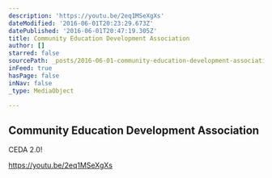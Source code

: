 ```yaml
---
description: 'https://youtu.be/2eq1MSeXgXs'
dateModified: '2016-06-01T20:23:29.673Z'
datePublished: '2016-06-01T20:47:19.305Z'
title: Community Education Development Association
author: []
starred: false
sourcePath: _posts/2016-06-01-community-education-development-association.md
inFeed: true
hasPage: false
inNav: false
_type: MediaObject

---
```

<article style=""><h1>Community Education Development Association</h1><p>CEDA 2.0!</p></article>

https://youtu.be/2eq1MSeXgXs
